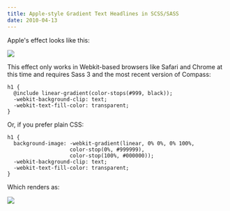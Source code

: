 ```yaml
--- 
title: Apple-style Gradient Text Headlines in SCSS/SASS
date: 2010-04-13
---
```


Apple's effect looks like this:

<img src="http://src.sencha.io/-30/http://dl.dropbox.com/u/102356/Screenshot.png" />

This effect only works in Webkit-based browsers like Safari and Chrome at this time and requires Sass 3 and the most recent version of Compass:

    h1 {
      @include linear-gradient(color-stops(#999, black));
      -webkit-background-clip: text;
      -webkit-text-fill-color: transparent;
    }

Or, if you prefer plain CSS:

    h1 {
      background-image: -webkit-gradient(linear, 0% 0%, 0% 100%, 
                        color-stop(0%, #999999), 
                        color-stop(100%, #000000));
      -webkit-background-clip: text;
      -webkit-text-fill-color: transparent;
    }

Which renders as:

<img src="http://src.sencha.io/-30/http://dl.dropbox.com/u/102356/Screenshot-1.png" />

